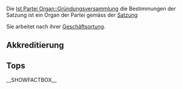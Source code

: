 Die [Ist Partei
Organ::Gründungsversammlung](/wiki/Ist_Partei_Organ::Gründungsversammlung "wikilink")
die Bestimmungen der Satzung ist ein Organ der Partei gemäss der
[Satzung](/wiki/Ist_definiert_in_Satzung::Satzung#.C2.A7_9_-_Organe_der_Bundespartei "wikilink")

Sie arbeitet nach ihrer
[Geschäftsortung](/wiki/Hat_Geschäftsordnung::Go "wikilink").

Akkreditierung
--------------

Tops
----

\_\_SHOWFACTBOX\_\_
